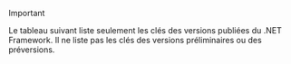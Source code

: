 
> [!IMPORTANT]
> Le tableau suivant liste seulement les clés des versions publiées du .NET Framework. Il ne liste pas les clés des versions préliminaires ou des préversions.
